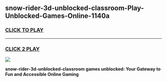 
## snow-rider-3d-unblocked-classroom-Play-Unblocked-Games-Online-1140a
<h3>
<a href="https://premium76.site?title=snow-rider-3d-unblocked-classroom&ref=25A">CLICK TO PLAY</a></h3>
<hr>

<h3>
<a href="https://premium76.site?title=snow-rider-3d-unblocked-classroom&ref=25A">CLICK 2 PLAY</a>
  
</h3>

<a href="https://premium76.site?title=snow-rider-3d-unblocked-classroom&ref=25A"><img src="https://clearcache.store/games.png"></a>


**snow-rider-3d-unblocked-classroom games unblocked: Your Gateway to Fun and Accessible Online Gaming**
